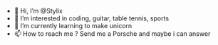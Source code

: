 - 👋 Hi, I’m @Stylix
- 👀 I’m interested in coding, guitar, table tennis, sports
- 🌱 I’m currently learning to make unicorn
- 📫 How to reach me ? Send me a Porsche and maybe i can answer 

<!---
Stylix/Stylix is a ✨ special ✨ repository because its `README.md` (this file) appears on your GitHub profile.
You can click the Preview link to take a look at your changes.
--->
